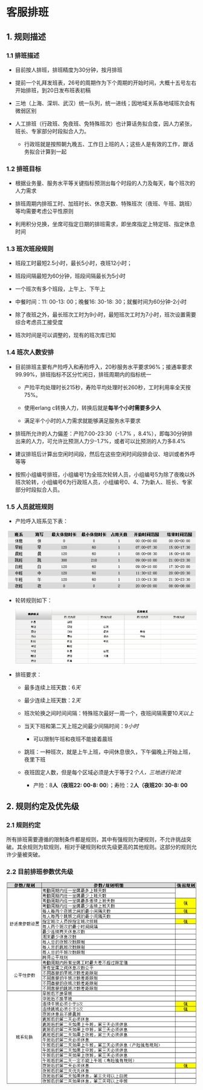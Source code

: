 # 客服排班

## 1. 规则描述

### 1.1 排班描述

- 目前按人排班，排班精度为30分钟，按月排班

- 提前一个礼拜发班表，26号的周期作为下个周期的开始时间，大概十五号左右开始排班，到20日发布班表初稿

- 三地（上海、深圳、武汉）统一队列，统一进线；因地域关系各地域班次会有微弱区别

- 人工排班（行政班、免夜班、免特殊班次）也计算话务拟合度，因人力紧张，班长、专家部分时段拟合人力。
  - 行政班就是按照朝九晚五、工作日上班的人；这些人是有效的工作，跟话务拟合计算到一起

### 1.2 排班目标

- 根据业务量、服务水平等关键指标预测出每个时段的人力及每天，每个班次的人力需求

- 排班周期内排班工时、加班时长、休息天数、特殊班次（夜班、午班、跳班）等均需要考虑公平性原则

- 利用积分兑换，坐席可指定日期的排班需求，即坐席指定上特定班、指定休息时间


### 1.3 班次班段规则

- 班段工时最短2.5小时，最长5小时，夜班12小时；

- 班段间隔最短为60分钟，班段间隔最长为5小时

- 一个班次有多个班段，上午上、下午上

- 中餐时间：11: 00-13: 00；晚餐16: 30-18: 30；就餐时间为60分钟-2小时

- 除了夜班之外，最长班次工时为9小时，最短班次工时为7小时，班次设置需要综合考虑员工接受度

- 班次时间是可以调整的，现有的班次库已知


### 1.4 班次人数安排

- 目前排班主要有产险呼入和寿险呼入，20秒服务水平要求96%；接通率要求99.99%，排班指标不区分忙闲日，排班周期内的指标统一

  - 产险平均处理时长215秒，寿险平均处理时长260秒，工时利用率全天按75%。

  - 使用erlang c转换人力，转换后就是**每半个小时需要多少人**

  - 满足半个小时的人力需求就能够满足服务水平要求

- 排班所允许的人力偏差：产险7:00-23:30（-1.7% ，8.4%），即每30分钟排出来的人力，可允许比预测人力少-1.7%，或者可以比预测的人力多8.4%

- 建议排班后计算出空闲时间段，然后在这些空闲时间段排会议、培训或者外呼等等

- 按照小组编号排班，小组编号1为全班次轮转人员，小组编号5为除了夜晚以外班次轮转，小组编号6为行政班人员，小组编号0、4、7为新人、班长、专家部分时段拟合人员。

### 1.5 人员就班规则

- 产险呼入班系见下表：

 ![avatar](./pics/产险呼入班系.png) 

- 轮转规则如下：

   ![avatar](./pics/轮转规则.png) 

- 排班要求：

   - 最多连续上班天数：6*天*

   - 最少连续上班天数：2*天*

   - 班次轮换之间时间间隔：特殊班次最好一周一个，夜班间隔需要10*天以上*

   - 当天下班和第二天上班之间最少间隔时间：9*小时*

     - 可以限制午班和夜班不能接着晨班

   - 跳班：一种班次，就是上午上班，中间休息很久，下午偏晚上开始上班，夜里下班

   - 夜班固定人数，但是每个区域必须是大于等于2*个人，三地进行轮流*

     - 产险：8**人（夜班22: 00-8: 00**）；寿险：2**人（夜班20: 30-8: 00**

 

## 2. 规则约定及优先级

### 2.1 规则约定

所有排班需要遵循的限制条件都是规则，其中有强规则为硬规则，不允许挑战突破。其余规则为软规则，相对于硬规则和优先级更高的其他规则。这部分的规则允许少量被突破。

### 2.2 目前排班参数优先级

![avatar](./pics/排班参数.png)

  
